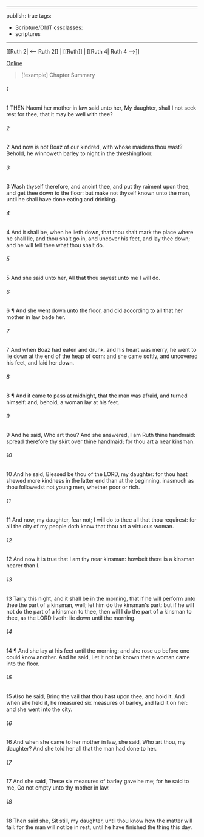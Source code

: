 

---
publish: true
tags:
  - Scripture/OldT
cssclasses:
  - scriptures
---
[[Ruth 2| <-- Ruth 2]] | [[Ruth]] | [[Ruth 4| Ruth 4 -->]]

[Online](https://churchofjesuschrist.org/study/scriptures/ot/ruth/3?lang=eng)

>[!example] Chapter Summary
>
###### 1
1 THEN Naomi her mother in law said unto her, My daughter, shall I not seek rest for thee, that it may be well with thee?
###### 2
2 And now is not Boaz of our kindred, with whose maidens thou wast?  Behold, he winnoweth barley to night in the threshingfloor.
###### 3
3 Wash thyself therefore, and anoint thee, and put thy raiment upon thee, and get thee down to the floor: but make not thyself known unto the man, until he shall have done eating and drinking.
###### 4
4 And it shall be, when he lieth down, that thou shalt mark the place where he shall lie, and thou shalt go in, and uncover his feet, and lay thee down; and he will tell thee what thou shalt do.
###### 5
5 And she said unto her, All that thou sayest unto me I will do.
###### 6
6 ¶ And she went down unto the floor, and did according to all that her mother in law bade her.
###### 7
7 And when Boaz had eaten and drunk, and his heart was merry, he went to lie down at the end of the heap of corn: and she came softly, and uncovered his feet, and laid her down.
###### 8
8 ¶ And it came to pass at midnight, that the man was afraid, and turned himself: and, behold, a woman lay at his feet.
###### 9
9 And he said, Who art thou?  And she answered, I am Ruth thine handmaid: spread therefore thy skirt over thine handmaid; for thou art a near kinsman.
###### 10
10 And he said, Blessed be thou of the LORD, my daughter: for thou hast shewed more kindness in the latter end than at the beginning, inasmuch as thou followedst not young men, whether poor or rich.
###### 11
11 And now, my daughter, fear not; I will do to thee all that thou requirest: for all the city of my people doth know that thou art a virtuous woman.
###### 12
12 And now it is true that I am thy near kinsman: howbeit there is a kinsman nearer than I.
###### 13
13 Tarry this night, and it shall be in the morning, that if he will perform unto thee the part of a kinsman, well; let him do the kinsman's part: but if he will not do the part of a kinsman to thee, then will I do the part of a kinsman to thee, as the LORD liveth: lie down until the morning.
###### 14
14 ¶ And she lay at his feet until the morning: and she rose up before one could know another.  And he said, Let it not be known that a woman came into the floor.
###### 15
15 Also he said, Bring the vail that thou hast upon thee, and hold it.  And when she held it, he measured six measures of barley, and laid it on her: and she went into the city.
###### 16
16 And when she came to her mother in law, she said, Who art thou, my daughter?  And she told her all that the man had done to her.
###### 17
17 And she said, These six measures of barley gave he me; for he said to me, Go not empty unto thy mother in law.
###### 18
18 Then said she, Sit still, my daughter, until thou know how the matter will fall: for the man will not be in rest, until he have finished the thing this day.




